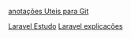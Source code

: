 [anotações Uteis para Git
](https://github.com/user-attachments/files/16337722/anotacoesGit.txt)

[Laravel Estudo](https://github.com/user-attachments/files/16338710/laravelEstudo.txt)
[
Laravel explicações
](https://www.devmedia.com.br/guia/laravel/38191)
